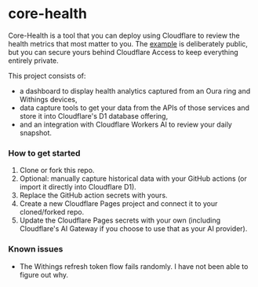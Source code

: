 # core-health

Core-Health is a tool that you can deploy using Cloudflare to review the health metrics that most matter to you. The [example](https://health.samrhea.com/) is deliberately public, but you can secure yours behind Cloudflare Access to keep everything entirely private.

This project consists of:
* a dashboard to display health analytics captured from an Oura ring and Withings devices,
* data capture tools to get your data from the APIs of those services and store it into Cloudflare's D1 database offering,
* and an integration with Cloudflare Workers AI to review your daily snapshot.

### How to get started

1) Clone or fork this repo.
2) Optional: manually capture historical data with your GitHub actions (or import it directly into Cloudflare D1).
3) Replace the GitHub action secrets with yours.
4) Create a new Cloudflare Pages project and connect it to your cloned/forked repo.
5) Update the Cloudflare Pages secrets with your own (including Cloudflare's AI Gateway if you choose to use that as your AI provider).

### Known issues

* The Withings refresh token flow fails randomly. I have not been able to figure out why.
